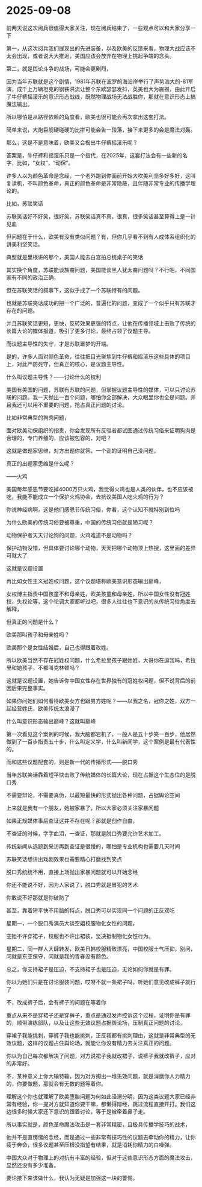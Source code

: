 # 2025-09-08

前两天说这次阅兵很值得大家关注，现在阅兵结束了，一些观点可以和大家分享一下

第一，从这次阅兵我们展现出的先进装备，以及欧美的反馈来看，物理大战应该不太会出现，或者说大大推迟，美国应该会放弃在物理上挑起争端的念头。

第二，就是舆论斗争的战场，可能会更剧烈，

因为当年苏联就是这个剧情，1981年苏联在波罗的海沿岸举行了声势浩大的-81军演，成千上万辆坦克的钢铁洪流让整个东欧瑟瑟发抖，英美也大为震撼，由此开启了牛仔裤摇滚乐的意识形态战线，既然物理战场无法战胜你，那就在意识形态上搞魔法输出。

所以哪怕是从路径依赖的角度看，欧美也很可能会再次拿出这套打法。

简单来说，大炮巨舰硬碰硬的比拼可能会告一段落，接下来更多的会是魔法对轰。

那么，这是不是意味着，欧美又会掏出牛仔裤摇滚乐呢？

答案是，牛仔裤和摇滚乐只是一个指代，在2025年，这套打法会有一些新的名字，比如，“女权”，“动保”。

许多人以为颜色革命是念经，一个老外跑到你面前开始大吹美利坚多好多好，这叫复读机，不叫颜色革命，真正的颜色革命是非常隐蔽，且伴随非常专业的传播学理论的。

比如，苏联笑话

苏联笑话好不好笑，很好笑，苏联笑话真不真，很真，很多笑话甚至算得上是一针见血

但问题在于什么，欧美有没有类似问题？有，但你几乎看不到有人成体系组织化的讲美利坚笑话。

典型就是里根讲的那个，美国人能去白宫拍总统桌子的笑话

其实换个角度，苏联能谈族裔问题，美国能谈黑人犹太裔问题吗？不行吧，不同国家有不同的政治正确，

但在苏联笑话的叙事下，这似乎成了一个苏联特有的问题。

也就是苏联笑话成功的把一个广泛的，普遍化的问题，变成了一个似乎只有苏联才存在的问题。

并且苏联笑话更短，更快，反转效果更强的特点，让他在传播领域上击败了传统的长篇大论的媒体报道，吸引了更多讨论，最终占领了议题主导。

而议题主导性的失守，才是苏联噩梦的开端。

是的，许多人面对颜色革命，往往把目光聚焦到牛仔裤和摇滚乐这些具体的项目上，对此严防死守，但真正的核心，是议题主导性。

什么叫议题主导性？——讨论什么的权利

美国有美国的问题，苏联有苏联的问题，但掌握议题主导性的媒体，可以只讨论苏联的问题。我一天抛出一百个问题，哪怕你全部解决，大众眼里你也全是问题。并且我还可以用不重要的问题，抢占真正问题的讨论。

比如非常典型的狗肉问题，

面对欧美动保组织的指责，你会发现所有反驳者都试图通过传统习俗来证明狗肉是合理的，专门养殖的，应该被包容的，对吧？

这就是做题家思维，对方出题你就答，一个劲的证明自己没问题，

真正的出题家思维是什么呢？

——火鸡

美国每年感恩节要吃掉4000万只火鸡，我觉得火鸡也是人类的伙伴，也不应该被吃，我能不能成立一个保护火鸡协会，去抗议美国人吃火鸡的行为？

你说神经病啊，这是他们感恩节传统习俗，你看，这个认知不就特别到位吗

为什么欧美的传统习俗要被尊重，中国的传统习俗就是陋习呢？

动物保护者天天讨论狗的问题，火鸡难道不是动物吗？

保护动物没错，但具体要讨论哪个动物，天天把哪个动物顶上热搜，这里面的差异可就大了

这就是议题设置

再比如女性主义冠姓权问题，这个议题堪称欧美意识形态输出巅峰，

女权博主指责中国孩童不和母亲姓，欧美孩童和母亲姓，所以中国女性没有冠姓权，失权论等，这个论调大家都听过吧，很多人往往也下意识的从传统习俗角度去解释，

但真正的问题是什么？

欧美那叫孩子和母亲姓吗？

欧美那个是女性结婚后，自己也得跟着改姓。

所以欧美当然不存在冠姓权问题，什么希拉里孩子跟她姓，大哥你在逗我吗，希拉里和她孩子，不都叫克林顿吗？

这就是议题设置，她告诉你中国女性存在世界独有的冠姓权问题，但不说背后的前因后果完整事实。

如果你问她们如何看待欧美女方也跟男方姓呢？——以我之名，冠你之姓，双方一起经营姓氏，欧美传统太浪漫了

什么叫意识形态输出巅峰？这就叫巅峰

第一次看见这个案例的时候，我大脑都宕机了，一般人是五十步笑一百步，他居然做到了一百步指责五十步，什么叫定义学，什么叫新闻学，这个案例是最有代表性的。

而和这些议题配套的，则是新一代的传播形式——脱口秀

当年苏联笑话靠着短平快击败了传统媒体的长篇大论，现在占据这个生态位的是脱口秀

不需要辩论，不需要真伪，以最短最快的形式抛出各种问题，占据舆论空间

上来就是我有一个朋友，她被家暴了，所以大家必须关注家暴问题

如果正规媒体事后查证这并不存在呢？那就是创作自由，

不查证的时候，字字血泪，一查证，那就是脱口秀要允许艺术加工。

传统新闻从选题到采访再到查证是很慢的，哪怕是专业机构也需要几天时间

苏联笑话想讲出戏剧效果也需要精心打磨找到笑点

脱口秀统统不用，直接上场抛出家暴问题就可以开始念经

你还不能说不好，因为人家说了，脱口秀就是冒犯的艺术

你敢说不好那就是你破防了

甚至，靠着短平快不用脑的特点，脱口秀可以实现同一个问题的正反双吃

星期一，一个脱口秀演员大谈空姐校服物化女性的问题，

空姐不许穿裙子，校服也不许出裙装，坚决抵制物化女性行为。

星期二，同一群人大肆转发，欧美日韩校服精致漂亮，中国校服土气压抑，别问，问就是东亚保守，问就是我的青春没有颜色。

总之，你支持裙子是压迫，不支持裙子也是压迫，无论如何你就是有罪。

你以为她们只是在讨论服装问题，哎呀不就一条裙子吗，听她们意见改成裤子就行了

不，改成裤子后，会有裤子的问题在等着你

重点从来不是穿裙子还是穿裤子，重点是通过发声控诉这个过程，证明你是有罪的，顺带演练部队，以及让这些无效议题占据舆论场，压制真正问题的讨论。

穿裙子我能挑刺，穿裤子我也能挑刺，正反我都有挑刺理由，这就是非常典型的无效议题，这样的议题占住舆论场，就能让你没有精力去关注真正的问题。

你以为自己每次都解决了问题，对方说裙子我就改裙子，说裤子我就改裤子，应对的非常好。

不，某种意义上你大输特输，因为对方掏出一堆无效问题，就是消磨你人力精力的，你要做题，那就会有无数的题等着你。

理解这个你也就理解了欧美堕胎问题为何如此泾渭分明，因为这类议题大家已经非常有经验，你一提对方就知道你要干嘛，都懒得辩经，跳过流程直接开打。我们这边很多时候大家还下意识的跟着讨论，等于是被牵着鼻子走。

所以事实就是，颜色革命魔法攻击是一套非常精密，且极具传播学技巧的战术，

他并不是直愣愣的念经，而是通过一些非常有技巧性的议题去牵动你的精力，让你疲于奔命，很多议题甚至压根没指望有结果，就是消耗你精力的白噪弹。

中国大众对于物理上的对抗有丰富的经验，但对于这些意识形态方面的魔法攻击，显然还没有多少准备。

要论接下来该做什么，我认为无疑是加强这一块的警惕。

